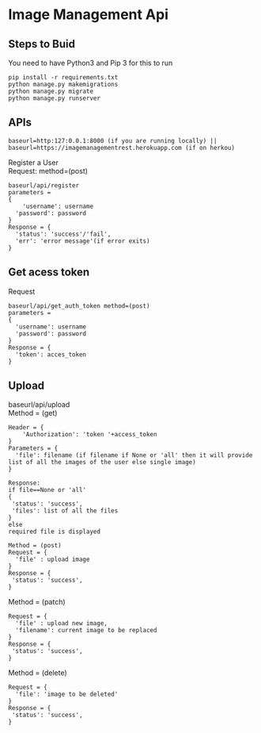 # Image Management Api

## Steps to Buid  
You need to have Python3 and Pip 3 for this to run  
```
pip install -r requirements.txt  
python manage.py makemigrations  
python manage.py migrate  
python manage.py runserver  
``` 
## APIs  
```
baseurl=http:127:0.0.1:8000 (if you are running locally) || baseurl=https://imagemanagementrest.herokuapp.com (if on herkou)   
```
Register a User  
Request:  method=(post)  
```
baseurl/api/register   
parameters =   
{  
	'username': username  
  'password': password  
}  
Response = {  
  'status': 'success'/'fail',  
  'err': 'error message'(if error exits)  
} 
```
  
## Get acess token  
Request  
```
baseurl/api/get_auth_token method=(post)  
parameters =   
{  
  'username': username  
  'password': password  
}  
Response = {  
  'token': acces_token  
}  
``` 
## Upload  
baseurl/api/upload   
Method = (get)
```
Header = {  
    'Authorization': 'token '+access_token   
}    
Parameters = {  
  'file': filename (if filename if None or 'all' then it will provide list of all the images of the user else single image)  
}  

Response:  
if file==None or 'all'  
{  
 'status': 'success',  
 'files': list of all the files  
}  
else  
required file is displayed  
  
Method = (post)  
Request = {  
  'file' : upload image  
}  
Response = {  
 'status': 'success',   
}   
```  
Method = (patch)  
```
Request = {  
  'file' : upload new image,  
  'filename': current image to be replaced  
}  
Response = {  
 'status': 'success',   
}  
``` 
Method = (delete)  
```
Request = {  
  'file': 'image to be deleted'  
}  
Response = {  
 'status': 'success',   
}  
```
